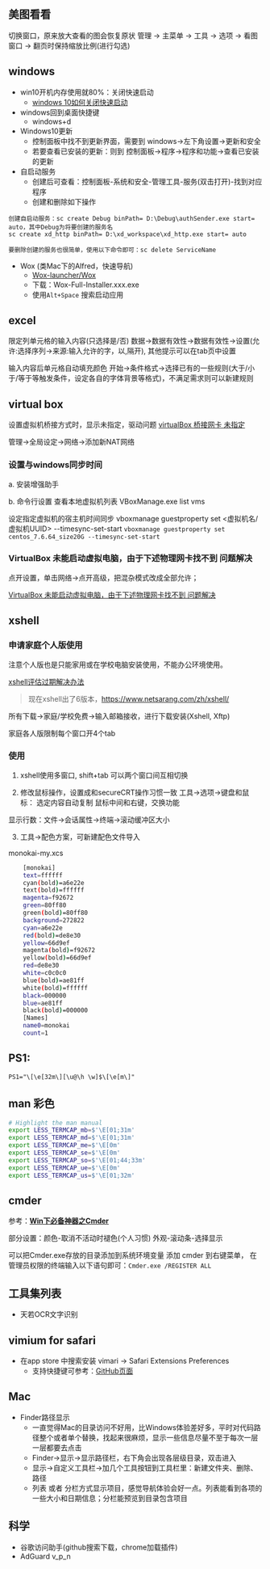 ## 美图看看

切换窗口，原来放大查看的图会恢复原状
    管理 -> 主菜单 -> 工具 -> 选项 -> 看图窗口 -> 翻页时保持缩放比例(进行勾选)

## windows

* win10开机内存使用就80%：关闭快速启动
    - [windows 10如何关闭快速启动](https://jingyan.baidu.com/article/ca00d56c7a40e6e99febcf4f.html)
* windows回到桌面快捷键
    - windows+d
* Windows10更新
    - 控制面板中找不到更新界面，需要到 windows->左下角设置->更新和安全
    - 若要查看已安装的更新：则到 控制面板->程序->程序和功能->查看已安装的更新
* 自启动服务
    - 创建后可查看：控制面板-系统和安全-管理工具-服务(双击打开)-找到对应程序
    - 创建和删除如下操作

```
创建自启动服务：sc create Debug binPath= D:\Debug\authSender.exe start= auto，其中Debug为将要创建的服务名
sc create xd_http binPath= D:\xd_workspace\xd_http.exe start= auto

要删除创建的服务也很简单，使用以下命令即可：sc delete ServiceName
```

* Wox (类Mac下的Alfred，快速导航)
    - [Wox-launcher/Wox](https://github.com/Wox-launcher/Wox/releases)
    - 下载：Wox-Full-Installer.xxx.exe
    - 使用`Alt+Space` 搜索启动应用

## excel

限定列单元格的输入内容(只选择是/否)
    数据->数据有效性->数据有效性->设置(允许:选择序列->来源:输入允许的字，以,隔开), 其他提示可以在tab页中设置

输入内容后单元格自动填充颜色
    开始->条件格式->选择已有的一些规则(大于/小于/等于等触发条件，设定各自的字体背景等格式)，不满足需求则可以新建规则

## virtual box

设置虚拟机桥接方式时，显示未指定，驱动问题
[virtualBox 桥接网卡 未指定](https://blog.csdn.net/qq_383698639/article/details/79527311)

管理->全局设定->网络->添加新NAT网络

### 设置与windows同步时间

a. 安装增强助手

b. 命令行设置
查看本地虚拟机列表
VBoxManage.exe list vms

设定指定虚拟机的宿主机时间同步
vboxmanage guestproperty set <虚拟机名/虚拟机UUID> --timesync-set-start
`vboxmanage guestproperty set centos_7.6.64_size20G --timesync-set-start`

### VirtualBox 未能启动虚拟电脑，由于下述物理网卡找不到 问题解决

点开设置，单击网络->点开高级，把混杂模式改成全部允许；

[VirtualBox 未能启动虚拟电脑，由于下述物理网卡找不到 问题解决](https://blog.csdn.net/yihangR/article/details/94598570?locationNum=2&fps=1)

## xshell

### 申请家庭个人版使用

注意个人版也是只能家用或在学校电脑安装使用，不能办公环境使用。

[xshell评估过期解决办法](https://blog.csdn.net/pingqiwei/article/details/78502144)

>现在xshell出了6版本，https://www.netsarang.com/zh/xshell/

所有下载->家庭/学校免费->输入邮箱接收，进行下载安装(Xshell, Xftp)

家庭各人版限制每个窗口开4个tab

### 使用
1. xshell使用多窗口, shift+tab 可以两个窗口间互相切换

2. 修改鼠标操作，设置成和secureCRT操作习惯一致
  工具->选项->键盘和鼠标：
    选定内容自动复制
    鼠标中间和右键，交换功能

显示行数：文件->会话属性->终端->滚动缓冲区大小

3. 工具->配色方案，可新建配色文件导入

monokai-my.xcs

```sh
    [monokai]
    text=ffffff
    cyan(bold)=a6e22e
    text(bold)=ffffff
    magenta=f92672
    green=80ff80
    green(bold)=80ff80
    background=272822
    cyan=a6e22e
    red(bold)=de8e30
    yellow=66d9ef
    magenta(bold)=f92672
    yellow(bold)=66d9ef
    red=de8e30
    white=c0c0c0
    blue(bold)=ae81ff
    white(bold)=ffffff
    black=000000
    blue=ae81ff
    black(bold)=000000
    [Names]
    name0=monokai
    count=1
```

## PS1:
    PS1="\[\e[32m\][\u@\h \w]$\[\e[m\]"

## man 彩色

```sh
# Highlight the man manual
export LESS_TERMCAP_mb=$'\E[01;31m'
export LESS_TERMCAP_md=$'\E[01;31m'
export LESS_TERMCAP_me=$'\E[0m'
export LESS_TERMCAP_se=$'\E[0m'
export LESS_TERMCAP_so=$'\E[01;44;33m'
export LESS_TERMCAP_ue=$'\E[0m'
export LESS_TERMCAP_us=$'\E[01;32m'
```

## cmder

参考：**[Win下必备神器之Cmder](http://www.jeffjade.com/2016/01/13/2016-01-13-windows-software-cmder/)**

部分设置：颜色-取消不活动时褪色(个人习惯)
外观-滚动条-选择显示

可以把Cmder.exe存放的目录添加到系统环境变量
添加 cmder 到右键菜单， 在管理员权限的终端输入以下语句即可：`Cmder.exe /REGISTER ALL`

## 工具集列表

* 天若OCR文字识别

## vimium for safari

* 在app store 中搜索安装 vimari -> Safari Extensions Preferences
    - 支持快捷键可参考：[GitHub页面](https://github.com/televator-apps/vimari)

## Mac

* Finder路径显示
    - 一直觉得Mac的目录访问不好用，比Windows体验差好多，平时对代码路径整个或者单个替换，找起来很麻烦，显示一些信息尽量不至于每次一层一层都要去点击
    - Finder->显示->显示路径栏，右下角会出现各层级目录，双击进入
    - 显示->自定义工具栏->加几个工具按钮到工具栏里：新建文件夹、删除、路径
    - 列表 或者 分栏方式显示项目，感觉导航体验会好一点。列表能看到各项的一些大小和日期信息；分栏能预览到目录包含项目

## 科学

* 谷歌访问助手(github搜索下载，chrome加载插件)
* AdGuard v_p_n